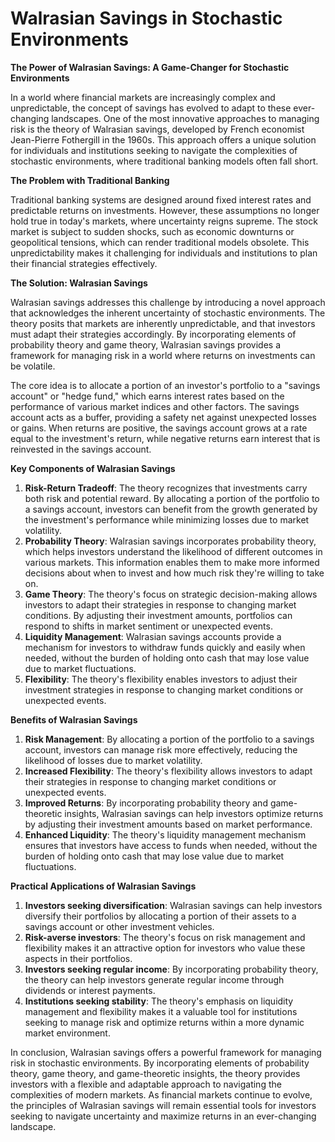 # Walrasian Savings in Stochastic Environments

**The Power of Walrasian Savings: A Game-Changer for Stochastic Environments**

In a world where financial markets are increasingly complex and unpredictable, the concept of savings has evolved to adapt to these ever-changing landscapes. One of the most innovative approaches to managing risk is the theory of Walrasian savings, developed by French economist Jean-Pierre Fothergill in the 1960s. This approach offers a unique solution for individuals and institutions seeking to navigate the complexities of stochastic environments, where traditional banking models often fall short.

**The Problem with Traditional Banking**

Traditional banking systems are designed around fixed interest rates and predictable returns on investments. However, these assumptions no longer hold true in today's markets, where uncertainty reigns supreme. The stock market is subject to sudden shocks, such as economic downturns or geopolitical tensions, which can render traditional models obsolete. This unpredictability makes it challenging for individuals and institutions to plan their financial strategies effectively.

**The Solution: Walrasian Savings**

Walrasian savings addresses this challenge by introducing a novel approach that acknowledges the inherent uncertainty of stochastic environments. The theory posits that markets are inherently unpredictable, and that investors must adapt their strategies accordingly. By incorporating elements of probability theory and game theory, Walrasian savings provides a framework for managing risk in a world where returns on investments can be volatile.

The core idea is to allocate a portion of an investor's portfolio to a "savings account" or "hedge fund," which earns interest rates based on the performance of various market indices and other factors. The savings account acts as a buffer, providing a safety net against unexpected losses or gains. When returns are positive, the savings account grows at a rate equal to the investment's return, while negative returns earn interest that is reinvested in the savings account.

**Key Components of Walrasian Savings**

1. **Risk-Return Tradeoff**: The theory recognizes that investments carry both risk and potential reward. By allocating a portion of the portfolio to a savings account, investors can benefit from the growth generated by the investment's performance while minimizing losses due to market volatility.
2. **Probability Theory**: Walrasian savings incorporates probability theory, which helps investors understand the likelihood of different outcomes in various markets. This information enables them to make more informed decisions about when to invest and how much risk they're willing to take on.
3. **Game Theory**: The theory's focus on strategic decision-making allows investors to adapt their strategies in response to changing market conditions. By adjusting their investment amounts, portfolios can respond to shifts in market sentiment or unexpected events.
4. **Liquidity Management**: Walrasian savings accounts provide a mechanism for investors to withdraw funds quickly and easily when needed, without the burden of holding onto cash that may lose value due to market fluctuations.
5. **Flexibility**: The theory's flexibility enables investors to adjust their investment strategies in response to changing market conditions or unexpected events.

**Benefits of Walrasian Savings**

1. **Risk Management**: By allocating a portion of the portfolio to a savings account, investors can manage risk more effectively, reducing the likelihood of losses due to market volatility.
2. **Increased Flexibility**: The theory's flexibility allows investors to adapt their strategies in response to changing market conditions or unexpected events.
3. **Improved Returns**: By incorporating probability theory and game-theoretic insights, Walrasian savings can help investors optimize returns by adjusting their investment amounts based on market performance.
4. **Enhanced Liquidity**: The theory's liquidity management mechanism ensures that investors have access to funds when needed, without the burden of holding onto cash that may lose value due to market fluctuations.

**Practical Applications of Walrasian Savings**

1. **Investors seeking diversification**: Walrasian savings can help investors diversify their portfolios by allocating a portion of their assets to a savings account or other investment vehicles.
2. **Risk-averse investors**: The theory's focus on risk management and flexibility makes it an attractive option for investors who value these aspects in their portfolios.
3. **Investors seeking regular income**: By incorporating probability theory, the theory can help investors generate regular income through dividends or interest payments.
4. **Institutions seeking stability**: The theory's emphasis on liquidity management and flexibility makes it a valuable tool for institutions seeking to manage risk and optimize returns within a more dynamic market environment.

In conclusion, Walrasian savings offers a powerful framework for managing risk in stochastic environments. By incorporating elements of probability theory, game theory, and game-theoretic insights, the theory provides investors with a flexible and adaptable approach to navigating the complexities of modern markets. As financial markets continue to evolve, the principles of Walrasian savings will remain essential tools for investors seeking to navigate uncertainty and maximize returns in an ever-changing landscape.
